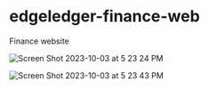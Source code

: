 # edgeledger-finance-web
Finance website



![Screen Shot 2023-10-03 at 5 23 24 PM](https://github.com/dilhansiriwardhana/edgeledger-finance-web/assets/76891526/527610c2-ebd2-4700-8e9e-bb69423f8937)


![Screen Shot 2023-10-03 at 5 23 43 PM](https://github.com/dilhansiriwardhana/edgeledger-finance-web/assets/76891526/91289ace-70f2-489e-aaf4-afc7aa4f5145)



